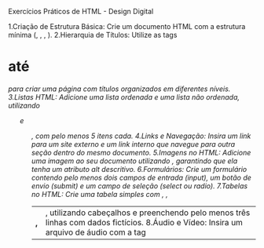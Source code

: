 Exercícios Práticos de HTML - Design Digital 

1.Criação de Estrutura Básica: Crie um documento HTML com a estrutura
mínima (<!DOCTYPE <html>, <html>, <head>, <body>).
2.Hierarquia de Títulos: Utilize as tags <h1> até <h6> para criar uma página
com títulos organizados em diferentes níveis.
3.Listas HTML: Adicione uma lista ordenada e uma lista não ordenada,
utilizando <ol> e <ul>, com pelo menos 5 itens cada.
4.Links e Navegação: Insira um link <a> para um site externo e um link
interno que navegue para outra seção dentro do mesmo documento.
5.Imagens no HTML: Adicione uma imagem ao seu documento
utilizando <img>, garantindo que ela tenha um atributo alt descritivo.
6.Formulários: Crie um formulário contendo pelo menos dois campos de
entrada (input), um botão de envio (submit) e um campo de seleção
(select ou radio).
7.Tabelas no HTML: Crie uma tabela simples com <table>, <tr>, <th>, <td>,
utilizando cabeçalhos e preenchendo pelo menos três linhas com dados
fictícios.
8.Áudio e Vídeo: Insira um arquivo de áudio com a tag <audio> e um
arquivo de vídeo com a tag <video>, garantindo que os controles estejam
ativados.
9.Semântica no HTML5: Utilize tags semânticas
como <header>, <nav>, <section>, <article>, <aside>, <footer> para
estruturar um layout simples de uma página.
10.Iframe e Conteúdo Incorporado: Insira um vídeo do YouTube utilizando a
tag <iframe> e ajuste a largura e altura da exibição.
